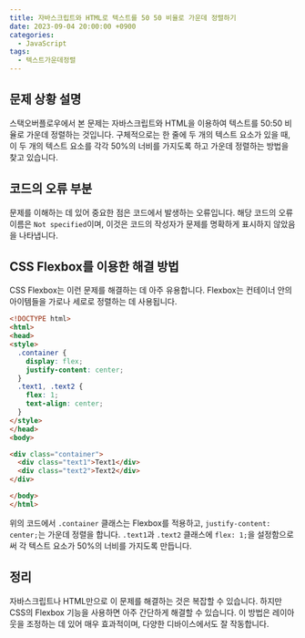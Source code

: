 ```yaml
---
title: 자바스크립트와 HTML로 텍스트를 50 50 비율로 가운데 정렬하기
date: 2023-09-04 20:00:00 +0900
categories:
  - JavaScript
tags:
  - 텍스트가운데정렬
---
```


## 문제 상황 설명

스택오버플로우에서 본 문제는 자바스크립트와 HTML을 이용하여 텍스트를 50:50 비율로 가운데 정렬하는 것입니다. 구체적으로는 한 줄에 두 개의 텍스트 요소가 있을 때, 이 두 개의 텍스트 요소를 각각 50%의 너비를 가지도록 하고 가운데 정렬하는 방법을 찾고 있습니다.

## 코드의 오류 부분

문제를 이해하는 데 있어 중요한 점은 코드에서 발생하는 오류입니다. 해당 코드의 오류 이름은 `Not specified`이며, 이것은 코드의 작성자가 문제를 명확하게 표시하지 않았음을 나타냅니다.

## CSS Flexbox를 이용한 해결 방법

CSS Flexbox는 이런 문제를 해결하는 데 아주 유용합니다. Flexbox는 컨테이너 안의 아이템들을 가로나 세로로 정렬하는 데 사용됩니다.

```html
<!DOCTYPE html>
<html>
<head>
<style>
  .container {
    display: flex;
    justify-content: center;
  }
  .text1, .text2 {
    flex: 1;
    text-align: center;
  }
</style>
</head>
<body>

<div class="container">
  <div class="text1">Text1</div>
  <div class="text2">Text2</div>
</div>

</body>
</html>
```

위의 코드에서 `.container` 클래스는 Flexbox를 적용하고, `justify-content: center;`는 가운데 정렬을 합니다. `.text1`과 `.text2` 클래스에 `flex: 1;`을 설정함으로써 각 텍스트 요소가 50%의 너비를 가지도록 만듭니다.

## 정리

자바스크립트나 HTML만으로 이 문제를 해결하는 것은 복잡할 수 있습니다. 하지만 CSS의 Flexbox 기능을 사용하면 아주 간단하게 해결할 수 있습니다. 이 방법은 레이아웃을 조정하는 데 있어 매우 효과적이며, 다양한 디바이스에서도 잘 작동합니다.